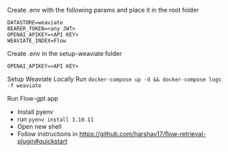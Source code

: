 Create .env with the following params and place it in the root folder

```
DATASTORE=weaviate
BEARER_TOKEN=<any JWT>
OPENAI_APIKEY=<API KEY>
WEAVIATE_INDEX=Flow
```

Create .env in the setup-weaviate folder
```
OPENAI_APIKEY=<API KEY>
```

Setup Weaviate Locally
Run `docker-compose up -d && docker-compose logs -f weaviate`

Run Flow-gpt app
- Install pyenv
- run `pyenv install 3.10.11`
- Open new shell
- Follow instructions in https://github.com/harshav17/flow-retrieval-plugin#quickstart